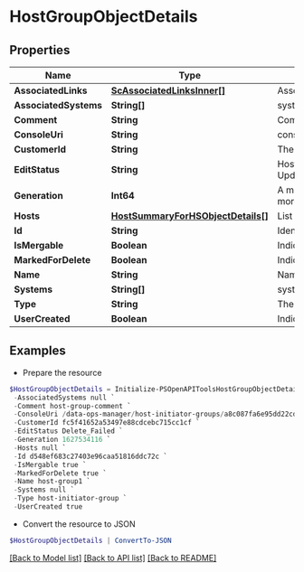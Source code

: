 # HostGroupObjectDetails
## Properties

Name | Type | Description | Notes
------------ | ------------- | ------------- | -------------
**AssociatedLinks** | [**ScAssociatedLinksInner[]**](ScAssociatedLinksInner.md) | Associated Links Details | [optional] 
**AssociatedSystems** | **String[]** | system IDs to which the host group belongs to. | [optional] 
**Comment** | **String** | Comment | [optional] 
**ConsoleUri** | **String** | consoleUri for detailed storage object | [optional] 
**CustomerId** | **String** | The customer application identifier | [optional] 
**EditStatus** | **String** | Host Update or Delete progress status. Possible status are: Update_In_Progress,Update_Success,Update_Failed,Delete_In_Progress,Delete_Failed,Not_Applicable,Merge_Success,Merge_In_Progress,Merge_Failed,Convert_In_Progress,Convert_Failed,Convert_Success. | [optional] 
**Generation** | **Int64** | A monotonically increasing value. This value updates when the resource is updated and can be used as a short way to determine if a resource has changed or which of two different copies of a resource is more up to date. | [optional] 
**Hosts** | [**HostSummaryForHSObjectDetails[]**](HostSummaryForHSObjectDetails.md) | List of hosts. | [optional] 
**Id** | **String** | Identifier for host group. | [optional] 
**IsMergable** | **Boolean** | Indicates whether host group has a duplicate. This field is applicable only when isMergable &#x60;Filter&#x60; is set to true on the GET All else will be set to false always. | [optional] 
**MarkedForDelete** | **Boolean** | Indicates whether host group is marked for deletion or not | [optional] 
**Name** | **String** | Name of the host group. | [optional] 
**Systems** | **String[]** | system IDs to which the host group belongs to. | [optional] 
**Type** | **String** | The type of resource. | [optional] 
**UserCreated** | **Boolean** | Indicates whether user created host or discovered host | [optional] 

## Examples

- Prepare the resource
```powershell
$HostGroupObjectDetails = Initialize-PSOpenAPIToolsHostGroupObjectDetails  -AssociatedLinks null `
 -AssociatedSystems null `
 -Comment host-group-comment `
 -ConsoleUri /data-ops-manager/host-initiator-groups/a8c087fa6e95dd22cdf402c64e4bbe61 `
 -CustomerId fc5f41652a53497e88cdcebc715cc1cf `
 -EditStatus Delete_Failed `
 -Generation 1627534116 `
 -Hosts null `
 -Id d548ef683c27403e96caa51816ddc72c `
 -IsMergable true `
 -MarkedForDelete true `
 -Name host-group1 `
 -Systems null `
 -Type host-initiator-group `
 -UserCreated true
```

- Convert the resource to JSON
```powershell
$HostGroupObjectDetails | ConvertTo-JSON
```

[[Back to Model list]](../README.md#documentation-for-models) [[Back to API list]](../README.md#documentation-for-api-endpoints) [[Back to README]](../README.md)


